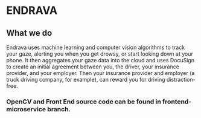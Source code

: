 # ENDRAVA

## What we do

Endrava uses machine learning and computer vision algorithms to track your gaze, alerting you when you get drowsy, or start looking down at your phone. It then aggregates your gaze data into the cloud and uses DocuSign to create an initial agreement between you, the driver, your insurance provider, and your employer. Then your insurance provider and employer (a truck driving company, for example), can reward you for driving distraction-free. 

### OpenCV and Front End source code can be found in frontend-microservice branch.

